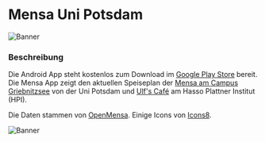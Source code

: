Mensa Uni Potsdam
===================

![Banner](http://steppschuh.net/media/images/software/openmensa/github_cover.jpg "Cover")

### Beschreibung
Die Android App steht kostenlos zum Download im [Google Play Store](https://play.google.com/store/apps/details?id=com.steppschuh.hpi) bereit. Die Mensa App zeigt den aktuellen Speiseplan der [Mensa am Campus Griebnitzsee](http://www.studentenwerk-potsdam.de/speiseplan/) von der Uni Potsdam und [Ulf's Café](http://www.ulfscafe.de/) am Hasso Plattner Institut (HPI).

Die Daten stammen von [OpenMensa](http://openmensa.org/).
Einige Icons von [Icons8](http://icons8.com/).

![Banner](http://steppschuh.net/media/images/software/openmensa/photo_n5_1.jpg "Photo")
